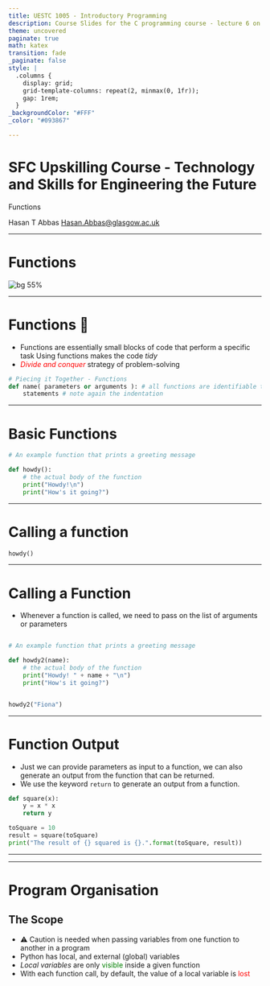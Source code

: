 ```yaml
---
title: UESTC 1005 - Introductory Programming
description: Course Slides for the C programming course - lecture 6 on nested loops and functions
theme: uncovered
paginate: true
math: katex
transition: fade
_paginate: false
style: |
  .columns {
    display: grid;
    grid-template-columns: repeat(2, minmax(0, 1fr));
    gap: 1rem;
  }
_backgroundColor: "#FFF"
_color: "#093867"

---
```


<!-- _header: ![h:5em](assets/UoG_keyline.svg) -->

# SFC Upskilling Course  - Technology and Skills for Engineering the Future

Functions

<!-- ```C
extern int add (int a, int b)
extern float add (float a, float b);
extern double add (double a,double b);
x = add(4, 0.3);
``` -->
Hasan T Abbas
[Hasan.Abbas@glasgow.ac.uk](mailto:Hasan.Abbas@glasgow.ac.uk)

<!-- transition: fade -->
<!-- <style scoped>a { color: #eee; }</style> -->

<!-- This is presenter note. You can write down notes through HTML comment. -->

--- 
# Functions

![bg 55%](assets/function.svg)

---
# Functions :bento:

- Functions are essentially small blocks of code that perform a specific task
Using functions makes the code *tidy*
- <span style="color:red"> *Divide and conquer* </span> strategy of problem-solving

```python
# Piecing it Together - Functions
def name( parameters or arguments ): # all functions are identifiable through the parantheses. Also note the : at the end
    statements # note again the indentation
```
---
# Basic Functions

```python
# An example function that prints a greeting message 

def howdy():
    # the actual body of the function
    print("Howdy!\n")
    print("How's it going?")
```
---

# Calling a function

```python
howdy()
```
---

# Calling a Function

- Whenever a function is called, we need to pass on the list of arguments or parameters
  
```python

# An example function that prints a greeting message 

def howdy2(name):
    # the actual body of the function
    print("Howdy! " + name + "\n")
    print("How's it going?")


howdy2("Fiona")
```

---

# Function Output

- Just we can provide parameters as input to a function, we can also generate an output from the function that can be returned.
- We use the keyword `return` to generate an output from a function.


```python
def square(x):
    y = x * x
    return y

toSquare = 10
result = square(toSquare)
print("The result of {} squared is {}.".format(toSquare, result))
```
---

---
# Program Organisation

## The Scope

- :warning: Caution is needed when passing variables from one function to another in a program
- Python has local, and external (global) variables
- *Local variables* are only <span style="color:green"> visible</span> inside a given function
- With each function call, by default, the value of a local variable is <span style="color:red"> lost</span>
